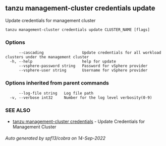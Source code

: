 ## tanzu management-cluster credentials update

Update credentials for management cluster

```
tanzu management-cluster credentials update CLUSTER_NAME [flags]
```

### Options

```
      --cascading                 Update credentials for all workload clusters under the management cluster
  -h, --help                      help for update
      --vsphere-password string   Password for vSphere provider
      --vsphere-user string       Username for vSphere provider
```

### Options inherited from parent commands

```
      --log-file string   Log file path
  -v, --verbose int32     Number for the log level verbosity(0-9)
```

### SEE ALSO

* [tanzu management-cluster credentials](tanzu_management-cluster_credentials.md)	 - Update Credentials for Management Cluster

###### Auto generated by spf13/cobra on 14-Sep-2022
